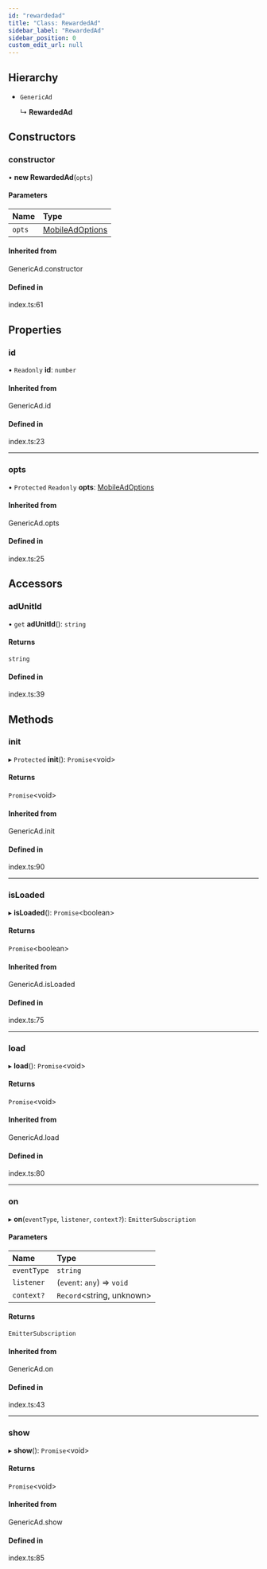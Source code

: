 ```yaml
---
id: "rewardedad"
title: "Class: RewardedAd"
sidebar_label: "RewardedAd"
sidebar_position: 0
custom_edit_url: null
---
```


## Hierarchy

- `GenericAd`

  ↳ **RewardedAd**

## Constructors

### constructor

• **new RewardedAd**(`opts`)

#### Parameters

| Name | Type |
| :------ | :------ |
| `opts` | [MobileAdOptions](../index.md#mobileadoptions) |

#### Inherited from

GenericAd.constructor

#### Defined in

index.ts:61

## Properties

### id

• `Readonly` **id**: `number`

#### Inherited from

GenericAd.id

#### Defined in

index.ts:23

___

### opts

• `Protected` `Readonly` **opts**: [MobileAdOptions](../index.md#mobileadoptions)

#### Inherited from

GenericAd.opts

#### Defined in

index.ts:25

## Accessors

### adUnitId

• `get` **adUnitId**(): `string`

#### Returns

`string`

#### Defined in

index.ts:39

## Methods

### init

▸ `Protected` **init**(): `Promise`<void\>

#### Returns

`Promise`<void\>

#### Inherited from

GenericAd.init

#### Defined in

index.ts:90

___

### isLoaded

▸ **isLoaded**(): `Promise`<boolean\>

#### Returns

`Promise`<boolean\>

#### Inherited from

GenericAd.isLoaded

#### Defined in

index.ts:75

___

### load

▸ **load**(): `Promise`<void\>

#### Returns

`Promise`<void\>

#### Inherited from

GenericAd.load

#### Defined in

index.ts:80

___

### on

▸ **on**(`eventType`, `listener`, `context?`): `EmitterSubscription`

#### Parameters

| Name | Type |
| :------ | :------ |
| `eventType` | `string` |
| `listener` | (`event`: `any`) => `void` |
| `context?` | `Record`<string, unknown\> |

#### Returns

`EmitterSubscription`

#### Inherited from

GenericAd.on

#### Defined in

index.ts:43

___

### show

▸ **show**(): `Promise`<void\>

#### Returns

`Promise`<void\>

#### Inherited from

GenericAd.show

#### Defined in

index.ts:85
